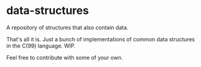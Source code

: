 # data-structures
A repository of structures that also contain data.

That's all it is. Just a bunch of implementations of common data structures in the C(99) language. WIP.

Feel free to contribute with some of your own.
